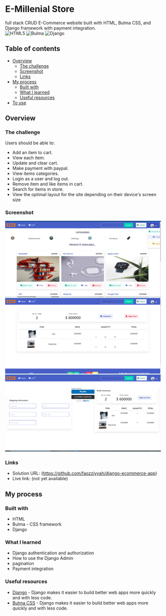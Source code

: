 # E-Millenial Store

full stack CRUD E-Commerce website built with HTML, Bulma CSS, and Django framework with payment integration. <br />
![HTML5](https://img.shields.io/badge/html5-%23E34F26.svg?style=for-the-badge&logo=html5&logoColor=white)
![Bulma](https://img.shields.io/badge/bulma-%231572B6.svg?style=for-the-badge&logo=bulma&logoColor=white&style=plastic)
![Django](https://img.shields.io/badge/django-2E8B57.svg?style=for-the-badge&logo=django&logoColor=white&style=plastic)

## Table of contents

- [Overview](#overview)
  - [The challenge](#the-challenge)
  - [Screenshot](#screenshot)
  - [Links](#links)
- [My process](#my-process)
  - [Built with](#built-with)
  - [What I learned](#what-i-learned)
  - [Useful resources](#useful-resources)
- [To use](#usage)

## Overview

### The challenge

Users should be able to:

- Add an item to cart.
- View each item.
- Update and clear cart.
- Make payment with paypal.
- View items categories.
- Login as a user and log out.
- Remove item and like items in cart.
- Search for items in store.
- View the optimal layout for the site depending on their device's screen size

### Screenshot

![](zuriboardstudentID/blog/static/images/screenshot.png)
![](zuriboardstudentID/blog/static/images/screenshot1.png)
![](zuriboardstudentID/blog/static/images/screenshot2.png)


### Links

- Solution URL: (https://github.com/faozziyyah/django-ecommerce-app)
- Live link: (not yet available)

## My process

### Built with

- HTML
- Bulma - CSS framework
- Django

### What I learned

- Django authentication and authorization
- How to use the Django Admin
- pagination
- Payment integration
### Useful resources

- [Django](https://www.djangoproject.com/) - Django makes it easier to build better web apps more quickly and with less code. 
- [Bulma CSS](https://bulma.io/documentation/) - Django makes it easier to build better web apps more quickly and with less code.